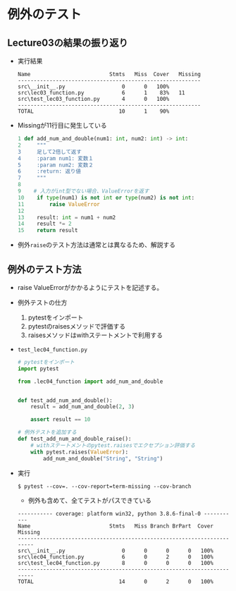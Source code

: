 # 例外のテスト
## Lecture03の結果の振り返り

- 実行結果

    ```shell script
    Name                         Stmts   Miss  Cover   Missing
    ----------------------------------------------------------
    src\__init__.py                  0      0   100%
    src\lec03_function.py            6      1    83%   11
    src\test_lec03_function.py       4      0   100%
    ----------------------------------------------------------
    TOTAL                           10      1    90%
    
    ```

- Missingが11行目に発生している
    ```python
    1 def add_num_and_double(num1: int, num2: int) -> int:
    2     """
    3     足して2倍して返す
    4     :param num1: 変数１
    5     :param num2: 変数２
    6     :return: 返り値
    7     """
    8
    9    # 入力がint型でない場合、ValueErrorを返す
    10    if type(num1) is not int or type(num2) is not int:
    11        raise ValueError
    12
    13    result: int = num1 + num2
    14    result *= 2
    15    return result
    ```
  
- 例外`raise`のテスト方法は通常とは異なるため、解説する


## 例外のテスト方法
- raise ValueErrorがかかるようにテストを記述する。
- 例外テストの仕方
    1. pytestをインポート
    2. pytestのraisesメソッドで評価する
    3. raisesメソッドはwithステートメントで利用する

- `test_lec04_function.py`    
    ```python
    # pytestをインポート
    import pytest
    
    from .lec04_function import add_num_and_double
    
    
    def test_add_num_and_double():
        result = add_num_and_double(2, 3)
    
        assert result == 10
    
    # 例外テストを追加する
    def test_add_num_and_double_raise():
        # withステートメントのpytest.raisesでエクセプション評価する
        with pytest.raises(ValueError):
            add_num_and_double("String", "String")
    ```

- 実行

    ```shell script
    $ pytest --cov=. --cov-report=term-missing --cov-branch
    ```

    - 例外も含めて、全てテストがパスできている

    ```shell script
    ----------- coverage: platform win32, python 3.8.6-final-0 -----------
    Name                         Stmts   Miss Branch BrPart  Cover   Missing
    ------------------------------------------------------------------------
    src\__init__.py                  0      0      0      0   100%
    src\lec04_function.py            6      0      2      0   100%
    src\test_lec04_function.py       8      0      0      0   100%
    ------------------------------------------------------------------------
    TOTAL                           14      0      2      0   100%
    ```
